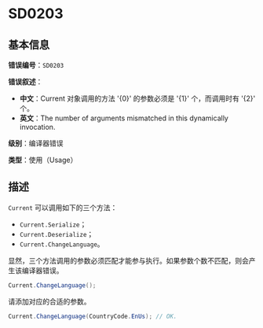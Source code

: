 ﻿# SD0203
## 基本信息

**错误编号**：`SD0203`

**错误叙述**：

* **中文**：Current 对象调用的方法 '{0}' 的参数必须是 '{1}' 个，而调用时有 '{2}' 个。
* **英文**：The number of arguments mismatched in this dynamically invocation.

**级别**：编译器错误

**类型**：使用（Usage）

## 描述

`Current` 可以调用如下的三个方法：

* `Current.Serialize`；
* `Current.Deserialize`；
* `Current.ChangeLanguage`。

显然，三个方法调用的参数必须匹配才能参与执行。如果参数个数不匹配，则会产生该编译器错误。

```csharp
Current.ChangeLanguage();
```

请添加对应的合适的参数。

```csharp
Current.ChangeLanguage(CountryCode.EnUs); // OK.
```